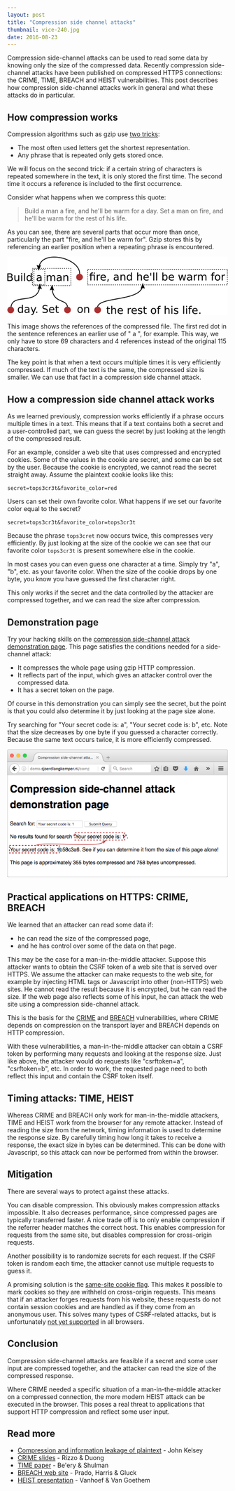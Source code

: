 ```yaml
---
layout: post
title: "Compression side channel attacks"
thumbnail: vice-240.jpg
date: 2016-08-23
---
```


Compression side-channel attacks can be used to read some data by knowing only the size of the compressed data. Recently compression side-channel attacks have been published on compressed HTTPS connections: the CRIME, TIME, BREACH and HEIST vulnerabilities. This post describes how compression side-channel attacks work in general and what these attacks do in particular.

## How compression works

Compression algorithms such as gzip use [two tricks](http://www.codersnotes.com/notes/elegance-of-deflate/):

* The most often used letters get the shortest representation.
* Any phrase that is repeated only gets stored once.

We will focus on the second trick: if a certain string of characters is repeated somewhere in the text, it is only stored the first time. The second time it occurs a reference is included to the first occurrence.

Consider what happens when we compress this quote:

> Build a man a fire, and he'll be warm for a day. Set a man on fire, and he'll be warm for the rest of his life.

As you can see, there are several parts that occur more than once, particularly the part "fire, and he'll be warm for". Gzip stores this by referencing an earlier position when a repeating phrase is encountered.

![In compressed content, earlier text is referenced later on to avoid storing it again.](/images/compression.png)

This image shows the references of the compressed file. The first red dot in the sentence references an earlier use of " a ", for example. This way, we only have to store 69 characters and 4 references instead of the original 115 characters.

The key point is that when a text occurs multiple times it is very efficiently compressed. If much of the text is the same, the compressed size is smaller. We can use that fact in a compression side channel attack.

## How a compression side channel attack works

As we learned previously, compression works efficiently if a phrase occurs multiple times in a text. This means that if a text contains both a secret and a user-controlled part, we can guess the secret by just looking at the length of the compressed result.

For an example, consider a web site that uses compressed and encrypted cookies. Some of the values in the cookie are secret, and some can be set by the user. Because the cookie is encrypted, we cannot read the secret straight away. Assume the plaintext cookie looks like this:

    secret=tops3cr3t&favorite_color=red

Users can set their own favorite color. What happens if we set our favorite color equal to the secret?

    secret=tops3cr3t&favorite_color=tops3cr3t

Because the phrase `tops3cret` now occurs twice, this compresses very efficiently. By just looking at the size of the cookie we can see that our favorite color `tops3cr3t` is present somewhere else in the cookie.

In most cases you can even guess one character at a time. Simply try "a", "b", etc. as your favorite color. When the size of the cookie drops by one byte, you know you have guessed the first character right.

This only works if the secret and the data controlled by the attacker are compressed together, and we can read the size after compression.

## Demonstration page

Try your hacking skills on the [compression side-channel attack demonstration page](http://demo.sjoerdlangkemper.nl/compression.php). This page satisfies the conditions needed for a side-channel attack:

* It compresses the whole page using gzip HTTP compression.
* It reflects part of the input, which gives an attacker control over the compressed data.
* It has a secret token on the page.

Of course in this demonstration you can simply see the secret, but the point is that you could also determine it by just looking at the page size alone.

Try searching for "Your secret code is: a", "Your secret code is: b", etc. Note that the size decreases by one byte if you guessed a character correctly. Because the same text occurs twice, it is more efficiently compressed.

![Part of the reflected input and the secret are the same](/images/compression-demo-page.png)

## Practical applications on HTTPS: CRIME, BREACH

We learned that an attacker can read some data if:

* he can read the size of the compressed page,
* and he has control over some of the data on that page.

This may be the case for a man-in-the-middle attacker. Suppose this attacker wants to obtain the CSRF token of a web site that is served over HTTPS. We assume the attacker can make requests to the web site, for example by injecting HTML tags or Javascript into other (non-HTTPS) web sites. He cannot read the result because it is encrypted, but he can read the size. If the web page also reflects some of his input, he can attack the web site using a compression side-channel attack.

This is the basis for the [CRIME](https://en.wikipedia.org/wiki/CRIME) and [BREACH](https://en.wikipedia.org/wiki/BREACH_(security_exploit)) vulnerabilities, where CRIME depends on compression on the transport layer and BREACH depends on HTTP compression.

With these vulnerabilities, a man-in-the-middle attacker can obtain a CSRF token by performing many requests and looking at the response size. Just like above, the attacker would do requests like "csrftoken=a", "csrftoken=b", etc. In order to work, the requested page need to both reflect this input and contain the CSRF token itself.

## Timing attacks: TIME, HEIST

Whereas CRIME and BREACH only work for man-in-the-middle attackers, TIME and HEIST work from the browser for any remote attacker. Instead of reading the size from the network, timing information is used to determine the response size. By carefully timing how long it takes to receive a response, the exact size in bytes can be determined. This can be done with Javascript, so this attack can now be performed from within the browser.

## Mitigation

There are several ways to protect against these attacks.

You can disable compression. This obviously makes compression attacks impossible. It also decreases performance, since compressed pages are typically transferred faster. A nice trade off is to only enable compression if the referrer header matches the correct host. This enables compression for requests from the same site, but disables compression for cross-origin requests.

Another possibility is to randomize secrets for each request. If the CSRF token is random each time, the attacker cannot use multiple requests to guess it.

A promising solution is the [same-site cookie flag](http://172.16.122.131:4000/2016/04/14/preventing-csrf-with-samesite-cookie-attribute/). This makes it possible to mark cookies so they are withheld on cross-origin requests. This means that if an attacker forges requests from his website, these requests do not contain session cookies and are handled as if they come from an anonymous user. This solves many types of CSRF-related attacks, but is unfortunately [not yet supported](https://www.chromestatus.com/feature/4672634709082112) in all browsers.

## Conclusion

Compression side-channel attacks are feasible if a secret and some user input are compressed together, and the attacker can read the size of the compressed response.

Where CRIME needed a specific situation of a man-in-the-middle attacker on a compressed connection, the more modern HEIST attack can be executed in the browser. This poses a real threat to applications that support HTTP compression and reflect some user input.

## Read more

* [Compression and information leakage of plaintext](/papers/2002/compression-and-information-leakage-of-plaintext-john-kelsey.pdf) - John Kelsey
* [CRIME slides](https://docs.google.com/presentation/d/11eBmGiHbYcHR9gL5nDyZChu_-lCa2GizeuOfaLU2HOU) - Rizzo & Duong
* [TIME paper](https://media.blackhat.com/eu-13/briefings/Beery/bh-eu-13-a-perfect-crime-beery-wp.pdf) - Be'ery & Shulman
* [BREACH web site](http://breachattack.com/) - Prado, Harris & Gluck
* [HEIST presentation](https://www.blackhat.com/docs/us-16/materials/us-16-VanGoethem-HEIST-HTTP-Encrypted-Information-Can-Be-Stolen-Through-TCP-Windows.pdf) - Vanhoef & Van Goethem
